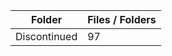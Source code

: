 | Folder       |   Files / Folders |
|--------------|-------------------|
| Discontinued |                97 |